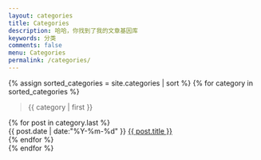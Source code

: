 ```yaml
---
layout: categories
title: Categories
description: 哈哈，你找到了我的文章基因库
keywords: 分类
comments: false
menu: Categories
permalink: /categories/
---
```


<section class="container posts-content">
{% assign sorted_categories = site.categories | sort %}
{% for category in sorted_categories %}
    <blockquote>{{ category | first }}</blockquote>
    <div class="posts-list" id="{{ category[0] }}">
        {% for post in category.last %}
            <div class="posts-list-item">
                <span class="posts-list-meta">{{ post.date | date:"%Y-%m-%d" }}</span>
                <a class="posts-list-name" href="{{ site.url }}{{ post.url }}">{{ post.title }}</a>
            </div>
        {% endfor %}
    </div>
{% endfor %}
</section>
<!-- /section.content -->